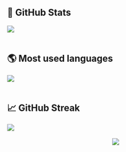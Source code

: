## 🔔 GitHub Stats
<div align="left">
  <img src="https://metrics.lecoq.io/dawidkotarba" />
</div>

<br />

## 🌎 Most used languages
<div align="left">
  <img src="https://github-readme-stats.vercel.app/api/top-langs/?username=dawidkotarba&hide=html,css,javascript&theme=dark" />
</div>

<br />

## 📈 GitHub Streak
<div align="left">
  <img src="https://github-readme-streak-stats.herokuapp.com/?user=dawidkotarba&theme=dark&hide_border=true&background=00000000" />
</div>

<br />

<div align="center">
  <img src="https://komarev.com/ghpvc/?username=dawidkotarba&&style=flat-square"/>
</div>

<br />
